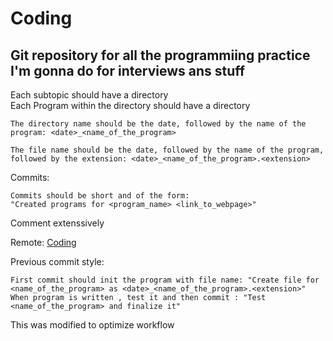 # Coding

## Git repository for all the programmiing practice I'm gonna do for interviews ans stuff

Each subtopic should have a directory  
    Each Program within the directory should have a directory

    The directory name should be the date, followed by the name of the program: <date>_<name_of_the_program> 

    The file name should be the date, followed by the name of the program, followed by the extension: <date>_<name_of_the_program>.<extension>

Commits:

    Commits should be short and of the form:
    "Created programs for <program_name> <link_to_webpage>"

Comment extenssively

Remote: [Coding](https://github.com/D-Bhatta/Coding.git)

Previous commit style:

    First commit should init the program with file name: "Create file for <name_of_the_program> as <date>_<name_of_the_program>.<extension>"
    When program is written , test it and then commit : "Test <name_of_the_program> and finalize it"
This was modified to optimize workflow
